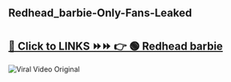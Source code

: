 
 ## Redhead_barbie-Only-Fans-Leaked

# <h2><a href="https://clipsfans.com/Redhead_barbie&ref=git">🔗 Click to LINKS ⏩⏩ 👉 🟢 Redhead barbie </a></h2>

<a href="https://clipsfans.com/Redhead_barbie&ref=git" rel="nofollow" data-target="animated-image.originalLink"><img src="https://i.ibb.co.com/xMMVF88/686577567.gif" alt="Viral Video Original" style="max-width: 100%; display: inline-block;" data-target="animated-image.originalImage"></a>
